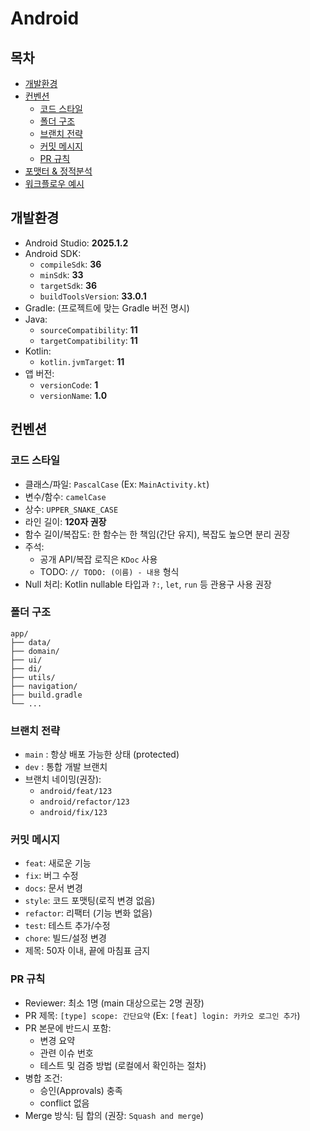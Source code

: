 # Android

## 목차

- [개발환경](#개발환경)
- [컨벤션](#컨벤션)
  - [코드 스타일](#코드-스타일)
  - [폴더 구조](#폴더-구조)
  - [브랜치 전략](#브랜치-전략)
  - [커밋 메시지](#커밋-메시지)
  - [PR 규칙](#pr-규칙)
- [포맷터 & 정적분석](#포맷터--정적분석)
- [워크플로우 예시](#워크플로우-예시)


## 개발환경
- Android Studio: **2025.1.2**
- Android SDK:
  - `compileSdk`: **36**
  - `minSdk`: **33**
  - `targetSdk`: **36**
  - `buildToolsVersion`: **33.0.1**
- Gradle: (프로젝트에 맞는 Gradle 버전 명시)
- Java:
  - `sourceCompatibility`: **11**
  - `targetCompatibility`: **11**
- Kotlin:
  - `kotlin.jvmTarget`: **11**
- 앱 버전:
  - `versionCode`: **1**
  - `versionName`: **1.0**

## 컨벤션

### 코드 스타일
- 클래스/파일: `PascalCase` (Ex: `MainActivity.kt`)
- 변수/함수: `camelCase`
- 상수: `UPPER_SNAKE_CASE`
- 라인 길이: **120자 권장**
- 함수 길이/복잡도: 한 함수는 한 책임(간단 유지), 복잡도 높으면 분리 권장
- 주석:
  - 공개 API/복잡 로직은 `KDoc` 사용
  - TODO: `// TODO: (이름) - 내용` 형식
- Null 처리: Kotlin nullable 타입과 `?:`, `let`, `run` 등 관용구 사용 권장

### 폴더 구조
```
app/
├── data/
├── domain/
├── ui/
├── di/
├── utils/
├── navigation/
├── build.gradle
└── ...

```

### 브랜치 전략
- `main` : 항상 배포 가능한 상태 (protected)
- `dev` : 통합 개발 브랜치
- 브랜치 네이밍(권장):
  - `android/feat/123`
  - `android/refactor/123`
  - `android/fix/123`

### 커밋 메시지


- `feat`: 새로운 기능
- `fix`: 버그 수정
- `docs`: 문서 변경
- `style`: 코드 포맷팅(로직 변경 없음)
- `refactor`: 리팩터 (기능 변화 없음)
- `test`: 테스트 추가/수정
- `chore`: 빌드/설정 변경
- 제목: 50자 이내, 끝에 마침표 금지


### PR 규칙
- Reviewer: 최소 1명 (main 대상으로는 2명 권장)
- PR 제목: `[type] scope: 간단요약` (Ex: `[feat] login: 카카오 로그인 추가`)
- PR 본문에 반드시 포함:
  - 변경 요약
  - 관련 이슈 번호
  - 테스트 및 검증 방법 (로컬에서 확인하는 절차)
- 병합 조건:
  - 승인(Approvals) 충족
  - conflict 없음
- Merge 방식: 팀 합의 (권장: `Squash and merge`)




